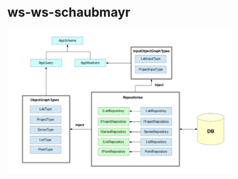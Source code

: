 # ws-ws-schaubmayr
![Architecture](https://github.com/sve2-2021ss/ws-ws-schaubmayr/blob/master/doc/Architecture.PNG)
